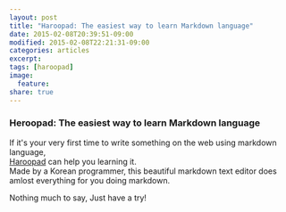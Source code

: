 ```yaml
---
layout: post
title: "Haroopad: The easiest way to learn Markdown language"
date: 2015-02-08T20:39:51-09:00
modified: 2015-02-08T22:21:31-09:00
categories: articles
excerpt:
tags: [haroopad]
image:
  feature:
share: true
---
```


### Heroopad: The easiest way to learn Markdown language

If it's your very first time to write something on the web using markdown language,  
[Haroopad](http://pad.haroopress.com/) can help you learning it.  
Made by a Korean programmer, this beautiful markdown text editor does amlost everything for you doing markdown.

Nothing much to say, Just have a try!

